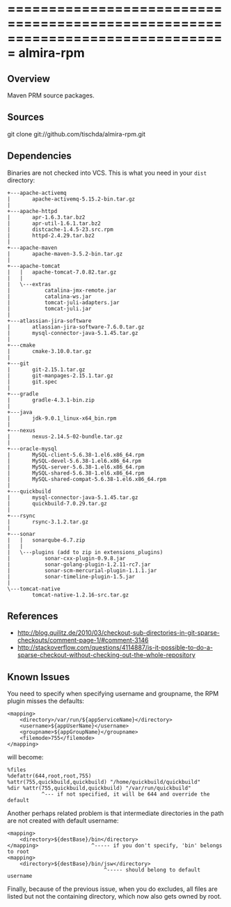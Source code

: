 ===============================================================================
almira-rpm
===============================================================================

Overview
--------
Maven PRM source packages.


Sources
-------
git clone git://github.com/tischda/almira-rpm.git


Dependencies
------------
Binaries are not checked into VCS. This is what you need in your `dist` directory:

~~~
+---apache-activemq
|       apache-activemq-5.15.2-bin.tar.gz
|
+---apache-httpd
|       apr-1.6.3.tar.bz2
|       apr-util-1.6.1.tar.bz2
|       distcache-1.4.5-23.src.rpm
|       httpd-2.4.29.tar.bz2
|
+---apache-maven
|       apache-maven-3.5.2-bin.tar.gz
|
+---apache-tomcat
|   |   apache-tomcat-7.0.82.tar.gz
|   |
|   \---extras
|           catalina-jmx-remote.jar
|           catalina-ws.jar
|           tomcat-juli-adapters.jar
|           tomcat-juli.jar
|
+---atlassian-jira-software
|       atlassian-jira-software-7.6.0.tar.gz
|       mysql-connector-java-5.1.45.tar.gz
|
+---cmake
|       cmake-3.10.0.tar.gz
|
+---git
|       git-2.15.1.tar.gz
|       git-manpages-2.15.1.tar.gz
|       git.spec
|
+---gradle
|       gradle-4.3.1-bin.zip
|
+---java
|       jdk-9.0.1_linux-x64_bin.rpm
|
+---nexus
|       nexus-2.14.5-02-bundle.tar.gz
|
+---oracle-mysql
|       MySQL-client-5.6.38-1.el6.x86_64.rpm
|       MySQL-devel-5.6.38-1.el6.x86_64.rpm
|       MySQL-server-5.6.38-1.el6.x86_64.rpm
|       MySQL-shared-5.6.38-1.el6.x86_64.rpm
|       MySQL-shared-compat-5.6.38-1.el6.x86_64.rpm
|
+---quickbuild
|       mysql-connector-java-5.1.45.tar.gz
|       quickbuild-7.0.29.tar.gz
|
+---rsync
|       rsync-3.1.2.tar.gz
|
+---sonar
|   |   sonarqube-6.7.zip
|   |
|   \---plugins (add to zip in extensions_plugins)
|           sonar-cxx-plugin-0.9.8.jar
|           sonar-golang-plugin-1.2.11-rc7.jar
|           sonar-scm-mercurial-plugin-1.1.1.jar
|           sonar-timeline-plugin-1.5.jar
|
\---tomcat-native
        tomcat-native-1.2.16-src.tar.gz
~~~


References
----------
* http://blog.quilitz.de/2010/03/checkout-sub-directories-in-git-sparse-checkouts/comment-page-1/#comment-3146
* http://stackoverflow.com/questions/4114887/is-it-possible-to-do-a-sparse-checkout-without-checking-out-the-whole-repository


Known Issues
------------
You need to specify <filemode> when specifying username and groupname, the
RPM plugin misses the defaults:

    <mapping>
        <directory>/var/run/${appServiceName}</directory>
        <username>${appUserName}</username>
        <groupname>${appGroupName}</groupname>
        <filemode>755</filemode>
    </mapping>

   will become:

    %files
    %defattr(644,root,root,755)
    %attr(755,quickbuild,quickbuild) "/home/quickbuild/quickbuild"
    %dir %attr(755,quickbuild,quickbuild) "/var/run/quickbuild"
               ^--- if not specified, it will be 644 and override the default

Another perhaps related problem is that intermediate directories in the path are
not created with default username:

    <mapping>
        <directory>${destBase}/bin</directory>
    </mapping>                 ^----- if you don't specify, 'bin' belongs to root
    <mapping>
        <directory>${destBase}/bin/jsw</directory>
                                   ^----- should belong to default username

Finally, because of the previous issue, when you do excludes, all files are
listed but not the containing directory, which now also gets owned by root.

